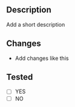 ## Description
Add a short description

## Changes
- Add changes like this

## Tested
- [ ] YES
- [ ] NO